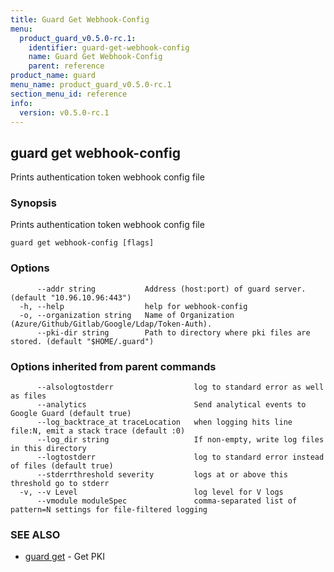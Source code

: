 ```yaml
---
title: Guard Get Webhook-Config
menu:
  product_guard_v0.5.0-rc.1:
    identifier: guard-get-webhook-config
    name: Guard Get Webhook-Config
    parent: reference
product_name: guard
menu_name: product_guard_v0.5.0-rc.1
section_menu_id: reference
info:
  version: v0.5.0-rc.1
---
```


## guard get webhook-config

Prints authentication token webhook config file

### Synopsis

Prints authentication token webhook config file

```
guard get webhook-config [flags]
```

### Options

```
      --addr string           Address (host:port) of guard server. (default "10.96.10.96:443")
  -h, --help                  help for webhook-config
  -o, --organization string   Name of Organization (Azure/Github/Gitlab/Google/Ldap/Token-Auth).
      --pki-dir string        Path to directory where pki files are stored. (default "$HOME/.guard")
```

### Options inherited from parent commands

```
      --alsologtostderr                  log to standard error as well as files
      --analytics                        Send analytical events to Google Guard (default true)
      --log_backtrace_at traceLocation   when logging hits line file:N, emit a stack trace (default :0)
      --log_dir string                   If non-empty, write log files in this directory
      --logtostderr                      log to standard error instead of files (default true)
      --stderrthreshold severity         logs at or above this threshold go to stderr
  -v, --v Level                          log level for V logs
      --vmodule moduleSpec               comma-separated list of pattern=N settings for file-filtered logging
```

### SEE ALSO

* [guard get](/products/guard/v0.5.0-rc.1/reference/guard_get)	 - Get PKI

